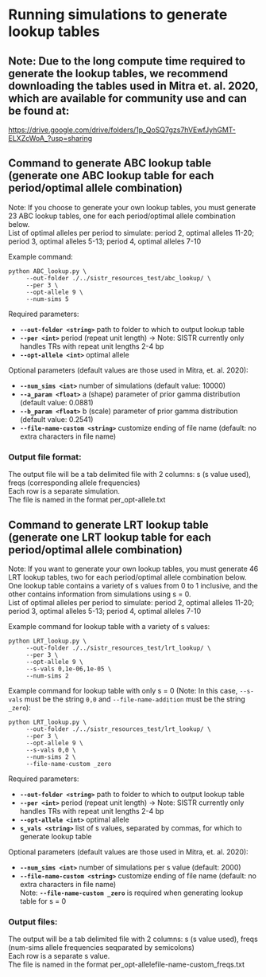 # Running simulations to generate lookup tables

## Note: Due to the long compute time required to generate the lookup tables, we recommend downloading the tables used in Mitra et. al. 2020, which are available for community use and can be found at:
https://drive.google.com/drive/folders/1p_QoSQ7gzs7hVEwfJyhGMT-ELXZcWoA_?usp=sharing

## Command to generate ABC lookup table (generate one ABC lookup table for each period/optimal allele combination)
Note: If you choose to generate your own lookup tables, you must generate 23 ABC lookup tables, one for each period/optimal allele combination below.    
List of optimal alleles per period to simulate: period 2, optimal alleles 11-20; period 3, optimal alleles 5-13; period 4, optimal alleles 7-10  

Example command:
```
python ABC_lookup.py \
     --out-folder ./../sistr_resources_test/abc_lookup/ \
     --per 3 \
     --opt-allele 9 \
     --num-sims 5
```

Required parameters:  
* __`--out-folder <string>`__ path to folder to which to output lookup table
* __`--per <int>`__ period (repeat unit length) -> Note: SISTR currently only handles TRs with repeat unit lengths 2-4 bp  
* __`--opt-allele <int>`__ optimal allele   

Optional parameters (default values are those used in Mitra, et. al. 2020):
* __`--num_sims <int>`__ number of simulations  (default value: 10000)
* __`--a_param <float>`__ a (shape) parameter of prior gamma distribution (default value: 0.0881)  
* __`--b_param <float>`__ b (scale) parameter of prior gamma distribution (default value: 0.2541)
* __`--file-name-custom <string>`__ customize ending of file name (default: no extra characters in file name) 

### Output file format:
The output file will be a tab delimited file with 2 columns: s (s value used), freqs (corresponding allele frequencies)  
Each row is a separate simulation.  
The file is named in the format per_opt-allele.txt  

## Command to generate LRT lookup table (generate one LRT lookup table for each period/optimal allele combination)
Note: If you want to generate your own lookup tables, you must generate 46 LRT lookup tables, two for each period/optimal allele combination below. One lookup table contains a variety of s values from 0 to 1 inclusive, and the other contains information from simulations using s = 0.  
List of optimal alleles per period to simulate: period 2, optimal alleles 11-20; period 3, optimal alleles 5-13; period 4, optimal alleles 7-10  

Example command for lookup table with a variety of s values:
```
python LRT_lookup.py \
     --out-folder ./../sistr_resources_test/lrt_lookup/ \
     --per 3 \
     --opt-allele 9 \
     --s-vals 0,1e-06,1e-05 \
     --num-sims 2  
```

Example command for lookup table with only s = 0 (Note: In this case, `--s-vals` must be the string `0,0` and `--file-name-addition` must be the string `_zero`):
```
python LRT_lookup.py \
     --out-folder ./../sistr_resources_test/lrt_lookup/ \
     --per 3 \
     --opt-allele 9 \
     --s-vals 0,0 \
     --num-sims 2 \
     --file-name-custom _zero  
```

Required parameters:  
* __`--out-folder <string>`__ path to folder to which to output lookup table
* __`--per <int>`__ period (repeat unit length) -> Note: SISTR currently only handles TRs with repeat unit lengths 2-4 bp  
* __`--opt-allele <int>`__ optimal allele   
* __`s_vals <string>`__ list of s values, separated by commas, for which to generate lookup table 

Optional parameters (default values are those used in Mitra, et. al. 2020):
* __`--num_sims <int>`__ number of simulations per s value (default: 2000)
* __`--file-name-custom <string>`__ customize ending of file name (default: no extra characters in file name)  
Note: __`--file-name-custom _zero`__ is required when generating lookup table for s = 0

### Output files:
The output will be a tab delimited file with 2 columns: s (s value used), freqs (num-sims allele frequencies seqparated by semicolons)  
Each row is a separate s value.  
The file is named in the format per_opt-allelefile-name-custom_freqs.txt